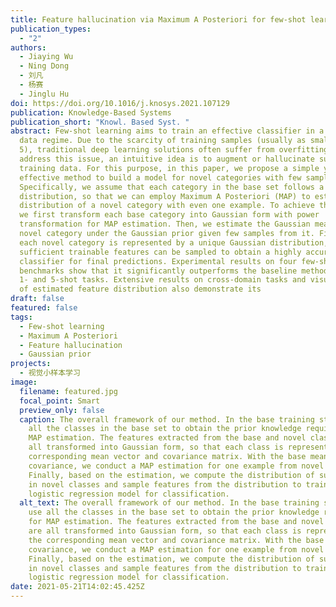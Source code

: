 ```yaml
---
title: Feature hallucination via Maximum A Posteriori for few-shot learning
publication_types:
  - "2"
authors:
  - Jiaying Wu
  - Ning Dong
  - 刘凡
  - 杨赛
  - Jinglu Hu
doi: https://doi.org/10.1016/j.knosys.2021.107129
publication: Knowledge-Based Systems
publication_short: "Knowl. Based Syst. "
abstract: Few-shot learning aims to train an effective classifier in a small
  data regime. Due to the scarcity of training samples (usually as small as 1 or
  5), traditional deep learning solutions often suffer from overfitting. To
  address this issue, an intuitive idea is to augment or hallucinate sufficient
  training data. For this purpose, in this paper, we propose a simple yet
  effective method to build a model for novel categories with few samples.
  Specifically, we assume that each category in the base set follows a Gaussian
  distribution, so that we can employ Maximum A Posteriori (MAP) to estimate the
  distribution of a novel category with even one example. To achieve this goal,
  we first transform each base category into Gaussian form with power
  transformation for MAP estimation. Then, we estimate the Gaussian mean of the
  novel category under the Gaussian prior given few samples from it. Finally,
  each novel category is represented by a unique Gaussian distribution, where
  sufficient trainable features can be sampled to obtain a highly accurate
  classifier for final predictions. Experimental results on four few-shot
  benchmarks show that it significantly outperforms the baseline methods on both
  1- and 5-shot tasks. Extensive results on cross-domain tasks and visualization
  of estimated feature distribution also demonstrate its
draft: false
featured: false
tags:
  - Few-shot learning
  - Maximum A Posteriori
  - Feature hallucination
  - Gaussian prior
projects:
  - 视觉小样本学习
image:
  filename: featured.jpg
  focal_point: Smart
  preview_only: false
  caption: The overall framework of our method. In the base training stage, we use
    all the classes in the base set to obtain the prior knowledge required for
    MAP estimation. The features extracted from the base and novel classes are
    all transformed into Gaussian form, so that each class is represented by the
    corresponding mean vector and covariance matrix. With the base mean and
    covariance, we conduct a MAP estimation for one example from novel classes.
    Finally, based on the estimation, we compute the distribution of support set
    in novel classes and sample features from the distribution to train a
    logistic regression model for classification.
  alt_text: The overall framework of our method. In the base training stage, we
    use all the classes in the base set to obtain the prior knowledge required
    for MAP estimation. The features extracted from the base and novel classes
    are all transformed into Gaussian form, so that each class is represented by
    the corresponding mean vector and covariance matrix. With the base mean and
    covariance, we conduct a MAP estimation for one example from novel classes.
    Finally, based on the estimation, we compute the distribution of support set
    in novel classes and sample features from the distribution to train a
    logistic regression model for classification.
date: 2021-05-21T14:02:45.425Z
---
```

